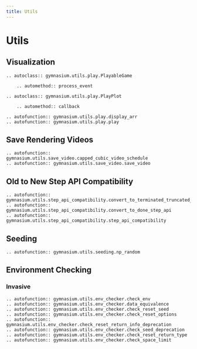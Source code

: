 ```yaml
---
title: Utils
---
```


# Utils

## Visualization

```{eval-rst}
.. autoclass:: gymnasium.utils.play.PlayableGame
    
    .. automethod:: process_event

.. autoclass:: gymnasium.utils.play.PlayPlot
    
    .. automethod:: callback

.. autofunction:: gymnasium.utils.play.display_arr
.. autofunction:: gymnasium.utils.play.play

```

## Save Rendering Videos

```{eval-rst}
.. autofunction:: gymnasium.utils.save_video.capped_cubic_video_schedule
.. autofunction:: gymnasium.utils.save_video.save_video
```

## Old to New Step API Compatibility

```{eval-rst}
.. autofunction:: gymnasium.utils.step_api_compatibility.convert_to_terminated_truncated_step_api
.. autofunction:: gymnasium.utils.step_api_compatibility.convert_to_done_step_api
.. autofunction:: gymnasium.utils.step_api_compatibility.step_api_compatibility
```

## Seeding

```{eval-rst}
.. autofunction:: gymnasium.utils.seeding.np_random
```

## Environment Checking

### Invasive

```{eval-rst}
.. autofunction:: gymnasium.utils.env_checker.check_env
.. autofunction:: gymnasium.utils.env_checker.data_equivalence
.. autofunction:: gymnasium.utils.env_checker.check_reset_seed
.. autofunction:: gymnasium.utils.env_checker.check_reset_options
.. autofunction:: gymnasium.utils.env_checker.check_reset_return_info_deprecation
.. autofunction:: gymnasium.utils.env_checker.check_seed_deprecation
.. autofunction:: gymnasium.utils.env_checker.check_reset_return_type
.. autofunction:: gymnasium.utils.env_checker.check_space_limit
``` 

